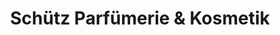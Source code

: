 ---
title: "Schütz Parfümerie & Kosmetik"
url: /zofingen/schuetz-parfuemerie-und-kosmetik/
shop: Parfümerie
---